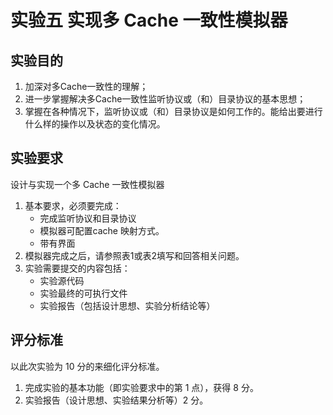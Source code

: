 # 实验五 实现多 Cache 一致性模拟器

## 实验目的

1.	加深对多Cache一致性的理解；
2.	进一步掌握解决多Cache一致性监听协议或（和）目录协议的基本思想；
3.	掌握在各种情况下，监听协议或（和）目录协议是如何工作的。能给出要进行什么样的操作以及状态的变化情况。


## 实验要求

设计与实现一个多 Cache 一致性模拟器
1. 基本要求，必须要完成：
	* 完成监听协议和目录协议
	* 模拟器可配置cache 映射方式。
	* 带有界面
2. 模拟器完成之后，请参照表1或表2填写和回答相关问题。
3. 实验需要提交的内容包括：
	* 实验源代码
	* 实验最终的可执行文件
	* 实验报告（包括设计思想、实验分析结论等）


## 评分标准
以此次实验为 10 分的来细化评分标准。
1.	完成实验的基本功能（即实验要求中的第 1 点），获得 8 分。
2.	实验报告（设计思想、实验结果分析等）2 分。

